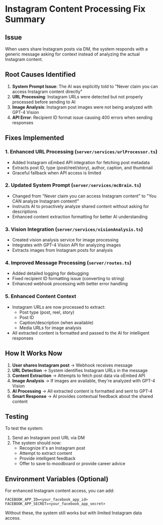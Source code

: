 # Instagram Content Processing Fix Summary

## Issue
When users share Instagram posts via DM, the system responds with a generic message asking for context instead of analyzing the actual Instagram content.

## Root Causes Identified
1. **System Prompt Issue**: The AI was explicitly told to "Never claim you can access Instagram content directly"
2. **URL Processing**: Instagram URLs were detected but not properly processed before sending to AI
3. **Image Analysis**: Instagram post images were not being analyzed with GPT-4 Vision
4. **API Error**: Recipient ID format issue causing 400 errors when sending responses

## Fixes Implemented

### 1. Enhanced URL Processing (`server/services/urlProcessor.ts`)
- Added Instagram oEmbed API integration for fetching post metadata
- Extracts post ID, type (post/reel/story), author, caption, and thumbnail
- Graceful fallback when API access is limited

### 2. Updated System Prompt (`server/services/mcBrain.ts`)
- Changed from "Never claim you can access Instagram content" to "You CAN analyze Instagram content!"
- Instructs AI to proactively analyze shared content without asking for descriptions
- Enhanced content extraction formatting for better AI understanding

### 3. Vision Integration (`server/services/visionAnalysis.ts`)
- Created vision analysis service for image processing
- Integrates with GPT-4 Vision API for analyzing images
- Extracts images from Instagram posts for analysis

### 4. Improved Message Processing (`server/routes.ts`)
- Added detailed logging for debugging
- Fixed recipient ID formatting issue (converting to string)
- Enhanced webhook processing with better error handling

### 5. Enhanced Content Context
- Instagram URLs are now processed to extract:
  - Post type (post, reel, story)
  - Post ID
  - Caption/description (when available)
  - Media URLs for image analysis
- All extracted content is formatted and passed to the AI for intelligent responses

## How It Works Now

1. **User shares Instagram post** → Webhook receives message
2. **URL Detection** → System identifies Instagram URLs in the message
3. **Content Extraction** → Attempts to fetch post data via oEmbed API
4. **Image Analysis** → If images are available, they're analyzed with GPT-4 Vision
5. **AI Processing** → All extracted content is formatted and sent to GPT-4
6. **Smart Response** → AI provides contextual feedback about the shared content

## Testing
To test the system:
1. Send an Instagram post URL via DM
2. The system should now:
   - Recognize it's an Instagram post
   - Attempt to extract content
   - Provide intelligent feedback
   - Offer to save to moodboard or provide career advice

## Environment Variables (Optional)
For enhanced Instagram content access, you can add:
```
FACEBOOK_APP_ID=<your_facebook_app_id>
FACEBOOK_APP_SECRET=<your_facebook_app_secret>
```

Without these, the system still works but with limited Instagram data access. 